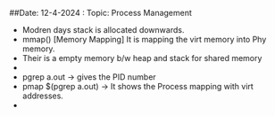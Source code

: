 ##Date: 12-4-2024 : Topic: Process Management

* Modren days stack is allocated downwards.
* mmap() [Memory Mapping] It is mapping the virt memory into Phy memory.
* Their is a empty memory b/w heap and stack for shared memory
* 
* pgrep a.out -> gives the PID number
* pmap $(pgrep a.out) -> It shows the Process mapping with virt addresses.
*  

